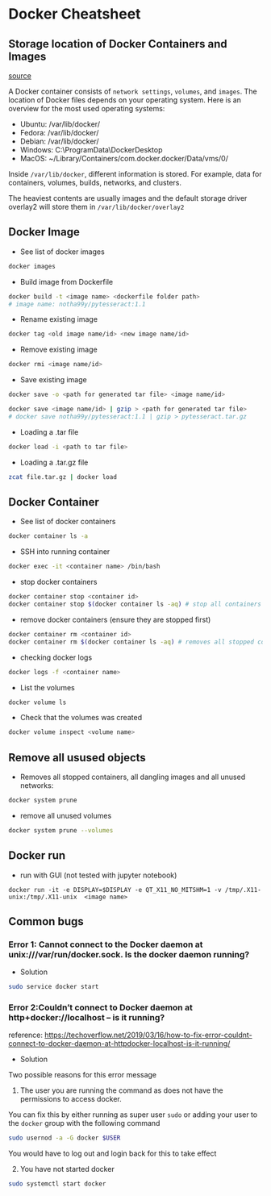 # Docker Cheatsheet
## Storage location of Docker Containers and Images
[source](https://www.freecodecamp.org/news/where-are-docker-images-stored-docker-container-paths-explained/)

A Docker container consists of `network settings`, `volumes`, and `images`. The location of Docker files depends on your operating system. Here is an overview for the most used operating systems:
- Ubuntu: /var/lib/docker/
- Fedora: /var/lib/docker/
- Debian: /var/lib/docker/
- Windows: C:\ProgramData\DockerDesktop
- MacOS: ~/Library/Containers/com.docker.docker/Data/vms/0/

Inside `/var/lib/docker`, different information is stored. For example, data for containers, volumes, builds, networks, and clusters.

The heaviest contents are usually images and the default storage driver overlay2 will store them in `/var/lib/docker/overlay2`
## Docker Image
- See list of docker images
```bash
docker images
```
- Build image from Dockerfile
```bash
docker build -t <image name> <dockerfile folder path>
# image name: notha99y/pytesseract:1.1
```
- Rename existing image
```bash
docker tag <old image name/id> <new image name/id>
```
- Remove existing image
```bash
docker rmi <image name/id>
```
- Save existing image
```bash
docker save -o <path for generated tar file> <image name/id>
```

```bash
docker save <image name/id> | gzip > <path for generated tar file> 
# docker save notha99y/pytesseract:1.1 | gzip > pytesseract.tar.gz 
```
- Loading a .tar file
```bash
docker load -i <path to tar file>
``` 
- Loading a .tar.gz file
```bash
zcat file.tar.gz | docker load
```

## Docker Container
- See list of docker containers
```bash
docker container ls -a
```
- SSH into running container
```bash
docker exec -it <container name> /bin/bash
```
- stop docker containers
```bash
docker container stop <container id>
docker container stop $(docker container ls -aq) # stop all containers 
```
- remove docker containers (ensure they are stopped first)
```bash
docker container rm <container id>
docker container rm $(docker container ls -aq) # removes all stopped containers
```
- checking docker logs
```bash
docker logs -f <container name>
```
- List the volumes
```bash
docker volume ls
```
- Check that the volumes was created
```bash
docker volume inspect <volume name>
```

## Remove all usused objects
- Removes all stopped containers, all dangling images and all unused networks:
```bash
docker system prune
```
- remove all unused volumes
```bash
docker system prune --volumes
```

## Docker run
- run with GUI (not tested with jupyter notebook)
```
docker run -it -e DISPLAY=$DISPLAY -e QT_X11_NO_MITSHM=1 -v /tmp/.X11-unix:/tmp/.X11-unix  <image name>
```

## Common bugs
### Error 1: Cannot connect to the Docker daemon at unix:///var/run/docker.sock. Is the docker daemon running?
- Solution
```bash
sudo service docker start
```

### Error 2:Couldn’t connect to Docker daemon at http+docker://localhost – is it running?
reference: https://techoverflow.net/2019/03/16/how-to-fix-error-couldnt-connect-to-docker-daemon-at-httpdocker-localhost-is-it-running/
- Solution

Two possible reasons for this error message

1. The user you are running the command as does not have the permissions to access docker. 

You can fix this by either running as super user `sudo` or adding your user to the `docker` group with the following command
```bash
sudo usernod -a -G docker $USER
```
You would have to log out and login back for this to take effect

2. You have not started docker
```bash
sudo systemctl start docker
```
